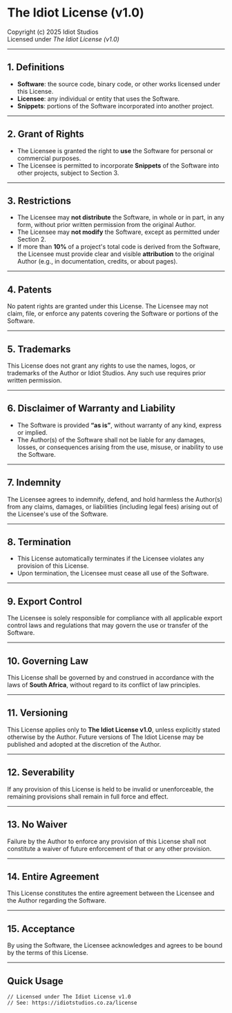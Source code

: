 # The Idiot License (v1.0)

Copyright (c) 2025 Idiot Studios  
Licensed under *The Idiot License (v1.0)*

---

## 1. Definitions
- **Software**: the source code, binary code, or other works licensed under this License.  
- **Licensee**: any individual or entity that uses the Software.  
- **Snippets**: portions of the Software incorporated into another project.

---

## 2. Grant of Rights
- The Licensee is granted the right to **use** the Software for personal or commercial purposes.  
- The Licensee is permitted to incorporate **Snippets** of the Software into other projects, subject to Section 3.

---

## 3. Restrictions
- The Licensee may **not distribute** the Software, in whole or in part, in any form, without prior written permission from the original Author.  
- The Licensee may **not modify** the Software, except as permitted under Section 2.  
- If more than **10%** of a project's total code is derived from the Software, the Licensee must provide clear and visible **attribution** to the original Author (e.g., in documentation, credits, or about pages).

---

## 4. Patents
No patent rights are granted under this License. The Licensee may not claim, file, or enforce any patents covering the Software or portions of the Software.

---

## 5. Trademarks
This License does not grant any rights to use the names, logos, or trademarks of the Author or Idiot Studios. Any such use requires prior written permission.

---

## 6. Disclaimer of Warranty and Liability
- The Software is provided **“as is”**, without warranty of any kind, express or implied.  
- The Author(s) of the Software shall not be liable for any damages, losses, or consequences arising from the use, misuse, or inability to use the Software.

---

## 7. Indemnity
The Licensee agrees to indemnify, defend, and hold harmless the Author(s) from any claims, damages, or liabilities (including legal fees) arising out of the Licensee's use of the Software.

---

## 8. Termination
- This License automatically terminates if the Licensee violates any provision of this License.  
- Upon termination, the Licensee must cease all use of the Software.

---

## 9. Export Control
The Licensee is solely responsible for compliance with all applicable export control laws and regulations that may govern the use or transfer of the Software.

---

## 10. Governing Law
This License shall be governed by and construed in accordance with the laws of **South Africa**, without regard to its conflict of law principles.

---

## 11. Versioning
This License applies only to **The Idiot License v1.0**, unless explicitly stated otherwise by the Author. Future versions of The Idiot License may be published and adopted at the discretion of the Author.

---

## 12. Severability
If any provision of this License is held to be invalid or unenforceable, the remaining provisions shall remain in full force and effect.

---

## 13. No Waiver
Failure by the Author to enforce any provision of this License shall not constitute a waiver of future enforcement of that or any other provision.

---

## 14. Entire Agreement
This License constitutes the entire agreement between the Licensee and the Author regarding the Software.

---

## 15. Acceptance
By using the Software, the Licensee acknowledges and agrees to be bound by the terms of this License.

---

## Quick Usage
```text
// Licensed under The Idiot License v1.0
// See: https://idiotstudios.co.za/license
